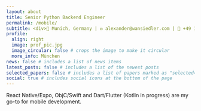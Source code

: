 ```yaml
---
layout: about
title: Senior Python Backend Engineer
permalink: /mobile/
subtitle: <div>📍 Munich, Germany | ✉️ alexander@wansiedler.com | 📱 +49 176 241 64 141  | 🔗 <a href='https://linktr.ee/wansiedler'>linktree</a></div>
profile:
  align: right
  image: prof_pic.jpg
  image_circular: false # crops the image to make it circular
  more_info: München
news: false # includes a list of news items
latest_posts: false # includes a list of the newest posts
selected_papers: false # includes a list of papers marked as "selected={true}"
social: true # includes social icons at the bottom of the page
---
```


React Native/Expo, ObjC/Swift and Dart/Flutter (Kotlin in progress) are my go-to for mobile development.
